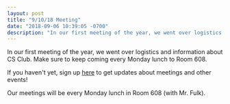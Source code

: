 ```yaml
---
layout: post
title: "9/10/18 Meeting"
date: "2018-09-06 10:39:05 -0700"
description: "In our first meeting of the year, we went over logistics and information about CS Club. Make sure to keep coming every Monday lunch to Room 608."
---
```


In our first meeting of the year, we went over logistics and information about CS Club. Make sure to keep coming every Monday lunch to Room 608.

If you haven't yet, sign up [here](https://docs.google.com/forms/d/e/1FAIpQLScqeJtI9uLbAoQAw8n1b29hMcaqTm-Pf8CvlNiwOucu6s2ydA/viewform) to get updates about meetings and other events!

Our meetings will be every Monday lunch in Room 608 (with Mr. Fulk).
